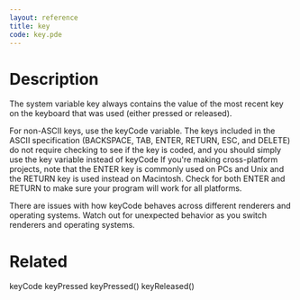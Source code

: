 ```yaml
---
layout: reference
title: key
code: key.pde
---
```


# Description

The system variable key always contains the value of the most recent key on the keyboard that was used (either pressed or released). 
 
For non-ASCII keys, use the keyCode variable. The keys included in the ASCII specification (BACKSPACE, TAB, ENTER, RETURN, ESC, and DELETE) do not require checking to see if the key is coded, and you should simply use the key variable instead of keyCode If you're making cross-platform projects, note that the ENTER key is commonly used on PCs and Unix and the RETURN key is used instead on Macintosh. Check for both ENTER and RETURN to make sure your program will work for all platforms.

There are issues with how keyCode behaves across different renderers and operating systems. Watch out for unexpected behavior as you switch renderers and operating systems.

# Related

keyCode
keyPressed
keyPressed()
keyReleased()
